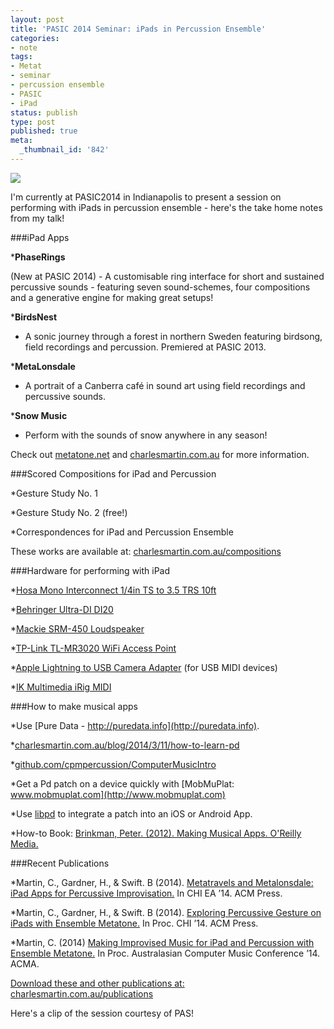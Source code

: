 ```yaml
---
layout: post
title: 'PASIC 2014 Seminar: iPads in Percussion Ensemble'
categories:
- note
tags:
- Metat
- seminar
- percussion ensemble
- PASIC
- iPad
status: publish
type: post
published: true
meta:
  _thumbnail_id: '842'
---
```


![](/squarespace_images/static_500baf96c4aa540325612fa5_500bb0b2e4b042ea6e35b13f_54739e7ce4b00267ef5179cb_1416863357223_image.jpg_)
  


I'm currently at PASIC2014 in Indianapolis to present a session on performing with iPads in percussion ensemble - here's the take home notes from my talk!


###iPad Apps



***PhaseRings**
 
(New at PASIC 2014) - A customisable ring interface for short and sustained percussive sounds - featuring seven sound-schemes, four compositions and a generative engine for making great setups!


***BirdsNest**
 - A sonic journey through a forest in northern Sweden featuring birdsong, field recordings and percussion. Premiered at PASIC 2013.


***MetaLonsdale**
 - A portrait of a Canberra café in sound art using field recordings and percussive sounds.


***Snow Music**
 - Perform with the sounds of snow anywhere in any season!


Check out 
[metatone.net](http://metatone.net) and 
[charlesmartin.com.au](http://charlesmartin.com.au) for more information.


###Scored Compositions for iPad and Percussion



*Gesture Study No. 1


*Gesture Study No. 2 (free!)


*Correspondences for iPad and Percussion Ensemble


These works are available at: 
[charlesmartin.com.au/compositions](http://charlesmartin.com.au/compositions)


###Hardware for performing with iPad



*[Hosa Mono Interconnect 1/4in TS to 3.5 TRS 10ft](http://hosatech.com/product/cmp-100/)


*[Behringer Ultra-DI DI20](http://www.behringer.com/EN/Products/DI20.aspx)


*[Mackie SRM-450 Loudspeaker](http://www.mackie.com/products/srmv2series/splash.html)


*[TP-Link TL-MR3020 WiFi Access Point](http://www.amazon.com/TP-LINK-TL-MR3020-Wireless-Portable-Router/dp/B00634PLTW)


*[Apple Lightning to USB Camera Adapter](http://store.apple.com/us/product/MD821ZM/A/lightning-to-usb-camera-adapter) (for USB MIDI devices)


*[IK Multimedia iRig MIDI](http://www.ikmultimedia.com/products/irigmidi2/)


###How to make musical apps



*Use 
[Pure Data - http://puredata.info](http://puredata.info).

*[charlesmartin.com.au/blog/2014/3/11/how-to-learn-pd](http://charlesmartin.com.au/blog/2014/3/11/how-to-learn-pd)


*[github.com/cpmpercussion/ComputerMusicIntro](http://github.com/cpmpercussion/ComputerMusicIntro)


*Get a Pd patch on a device quickly with 
[MobMuPlat: www.mobmuplat.com](http://www.mobmuplat.com)


*Use 
[libpd](http://libpd.cc) to integrate a patch into an iOS or Android App.

*How-to Book: 
[Brinkman, Peter. (2012). 
Making Musical Apps. O'Reilly Media.](http://shop.oreilly.com/product/0636920022503.do)


###Recent Publications



*Martin, C., Gardner, H., & Swift. B (2014). 
[Metatravels and Metalonsdale: iPad Apps for Percussive Improvisation.](http://charlesmartin.com.au/s/Martin-Metatravels-and-Metalonsdale-Ipad-Apps-for-Percussive.pdf) In CHI EA ’14. ACM Press.


*Martin, C., Gardner, H., & Swift. B (2014). 
[Exploring Percussive Gesture on iPads with Ensemble Metatone.](http://charlesmartin.com.au/s/Martin-Exploring-Percussive-Gesture-on-iPads-with.pdf) In Proc. CHI ’14. ACM Press.


*Martin, C. (2014) 
[Making Improvised Music for iPad and Percussion with Ensemble Metatone.](http://charlesmartin.com.au/s/Martin-Making-Improvised-Music-for-iPad-and-Percussion.pdf) In Proc. Australasian Computer Music Conference ’14. ACMA.


[Download these and other publications at: charlesmartin.com.au/publications](http://charlesmartin.com.au/publications/)
 
   

 

Here's a clip of the session courtesy of PAS!
